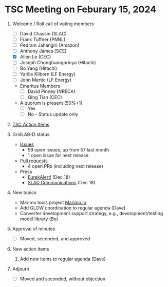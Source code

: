 # TSC Meeting on Feburary 15, 2024

1. Welcome / Roll call of voting members
   - [ ] David Chassin (SLAC)
   - [ ] Frank Tuffner (PNNL)
   - [ ] Pedram Jahangiri (Amazon)
   - [ ] Anthony James (SCE)
   - [x] Allen Le (CEC)
   - [ ] Joseph Chongfuangprinya (Hitachi)
   - [ ] Bo Yang (Hitachi)
   - [ ] Yarille Kilborn (LF Energy)
   - [ ] John Mertic (LF Energy)
   
   * Emeritus Members
     - [ ] David Pinney (NRECA)
     - [ ] Qing Tian (CEC)
    
   * A quorum is present (50%+1)
     - [ ] Yes
     - [ ] No - Status update only
    
2. [TSC Action Items](https://github.com/orgs/arras-energy/projects/1)

3. GridLAB-D status
   * [Issues](https://github.com/arras-energy/gridlabd/issues)
      - 59 open issues, up from 57 last month
      - 1 open issue for next release
   * [Pull requests](https://github.com/arras-energy/gridlabd/pulls)
      - 4 open PRs (including next release)
   * Press
      - [EurekAlert!](https://www.eurekalert.org/news-releases/1029410) (Dec 18)
      - [SLAC Communications](https://www6.slac.stanford.edu/news/2023-12-18-slac-and-its-partners-release-free-easy-use-platform-understanding-and-managing) (Dec 18)

4. New topics 
    - Marimo tools project [Marimo.io](https://marimo.io/)
    - Add GLOW coordination to regular agenda (Dave)
    - Converter development support strategy, e.g., development/testing model library (Bo)

5. Approval of minutes
   - [ ] Moved, seconded, and approved

6. New action items 
   1.  Add new items to regular agenda (Dave)

7. Adjourn
   - [ ] Moved and seconded, without objection
